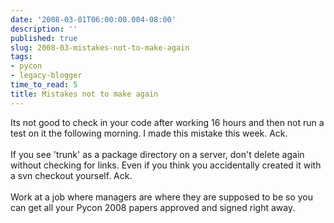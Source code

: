 ```yaml
---
date: '2008-03-01T06:00:00.004-08:00'
description: ''
published: true
slug: 2008-03-mistakes-not-to-make-again
tags:
- pycon
- legacy-blogger
time_to_read: 5
title: Mistakes not to make again
---
```


Its not good to check in your code after working 16 hours and then not run a test on it the following morning.  I made this mistake this week.  Ack.<br /><br />If you see 'trunk' as a package directory on a server, don't delete again without checking for links.  Even if you think you accidentally created it with a svn checkout yourself. Ack.<br /><br />Work at a job where managers are where they are supposed to be so you can get all your Pycon 2008 papers approved and signed right away.